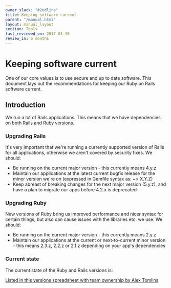 ```yaml
---
owner_slack: "#2ndline"
title: Keeping software current
parent: "/manual.html"
layout: manual_layout
section: Tools
last_reviewed_on: 2017-01-30
review_in: 6 months
---
```


# Keeping software current

One of our core values is to use secure and up to date software. This document lays out the recommendations for keeping our Ruby on Rails software current.

## Introduction

We run a lot of Rails applications. This means that we have dependencies on both Rails and Ruby versions.

### Upgrading Rails

It's very important that we're running a currently supported version of Rails for all applications, otherwise we aren't covered by security fixes. We should:

- Be running on the current major version - this currently means 4.y.z
- Maintain our applications at the latest current bugfix release for the minor version we're on (expressed in Gemfile syntax as: ~> X.Y.Z)
- Keep abreast of breaking changes for the next major version (5.y.z), and have a plan to migrate our apps before 4.2.x is deprecated

### Upgrading Ruby

New versions of Ruby bring us improved performance and nicer syntax for certain things, but also can cause issues with the libraries etc. we use. We should:

- Be running on the current major version - this currently means 2.y.z
- Maintain our applications at the current or next-to-current minor version - this means 2.3.z, 2.2.z or 2.1.z depending on your app's dependencies

### Current state

The current state of the Ruby and Rails versions is:

[Listed in this versions spreadsheet with team ownership by Alex Tomlins][sheet]

[sheet]: https://docs.google.com/spreadsheets/d/1FJmr39c9eXgpA-qHUU6GAbbJrnenc0P7JcyY2NB9PgU
